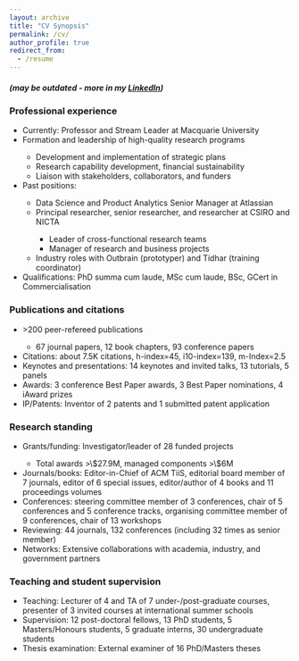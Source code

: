 ```yaml
---
layout: archive
title: "CV Synopsis"
permalink: /cv/
author_profile: true
redirect_from:
  - /resume
---
```

<h5> (may be outdated - more in my <a href="https://www.linkedin.com/in/shlomoberkovsky/" target=_blank>LinkedIn</a>) </h5>


<h3> Professional experience </h3>
<ul>
  <li>Currently: Professor and Stream Leader at Macquarie University </li>
  <li>Formation and leadership of high-quality research programs</li>
  <ul>	
      	<li>Development and implementation of strategic plans</li>
	<li>Research capability development, financial sustainability</li>
	<li>Liaison with stakeholders, collaborators, and funders</li>  
  </ul>	  
  <li>Past positions:</li>
  <ul>	
      	<li>Data Science and Product Analytics Senior Manager at Atlassian</li>
	<li>Principal researcher, senior researcher, and researcher at CSIRO and NICTA</li>
        <ul>	
          <li>Leader of cross-functional research teams</li>
          <li>Manager of research and business projects</li>
        </ul>
	  <li>Industry roles with Outbrain (prototyper) and Tidhar (training coordinator)</li>
  </ul>	  
  <li>Qualifications: PhD summa cum laude, MSc cum laude, BSc, GCert in Commercialisation</li>
</ul>
  
<h3>Publications and citations</h3>
<ul>
  <li> &gt;200 peer-refereed publications</li>
  <ul>
    <li>67 journal papers, 12 book chapters, 93 conference papers</li>
  </ul>
  <li>Citations: about 7.5K citations, h-index=45, i10-index=139, m-Index=2.5</li>
  <li>Keynotes and presentations: 14 keynotes and invited talks, 13 tutorials, 5 panels</li>
  <li>Awards: 3 conference Best Paper awards, 3 Best Paper nominations, 4 iAward prizes</li>
  <li>IP/Patents: Inventor of 2 patents and 1 submitted patent application</li>
</ul>
  
<h3>Research standing</h3>
<ul>
  <li>Grants/funding: Investigator/leader of 28 funded projects</li>
  <ul>
    <li>Total awards &gt;\$27.9M, managed components &gt;\$6M</li>
 </ul>
  <li>Journals/books: Editor-in-Chief of ACM TiiS, editorial board member of 7 journals, editor of 6 special issues, editor/author of 4 books and 11 proceedings volumes</li>
  <li>Conferences: steering committee member of 3 conferences, chair of 5 conferences and 5 conference tracks, organising committee member of 9 conferences, chair of 13 workshops</li>
  <li>Reviewing: 44 journals, 132 conferences (including 32 times as senior member)</li>
  <li>Networks: Extensive collaborations with academia, industry, and government partners</li>
</ul>
  
<h3>Teaching and student supervision</h3>
<ul>
  <li>Teaching: Lecturer of 4 and TA of 7 under-/post-graduate courses, presenter of 3 invited courses at international summer schools</li>
  <li>Supervision: 12 post-doctoral fellows, 13 PhD students, 5 Masters/Honours students, 5 graduate interns, 30 undergraduate students</li>
  <li>Thesis examination: External examiner of 16 PhD/Masters theses</li>
</ul>
